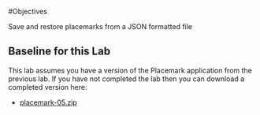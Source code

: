#Objectives

Save and restore placemarks from a JSON formatted file

## Baseline for this Lab

This lab assumes you have a version of the Placemark application from the previous lab. If you have not completed the lab then you can download a completed version here:

- [placemark-05.zip](archives/placemark-05.zip)